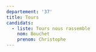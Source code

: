 ```yaml
---
departement: '37'
title: Tours
candidats:
  - liste: Tours nous rassemble
    nom: Bouchet
    prenom: Christophe
---
```


